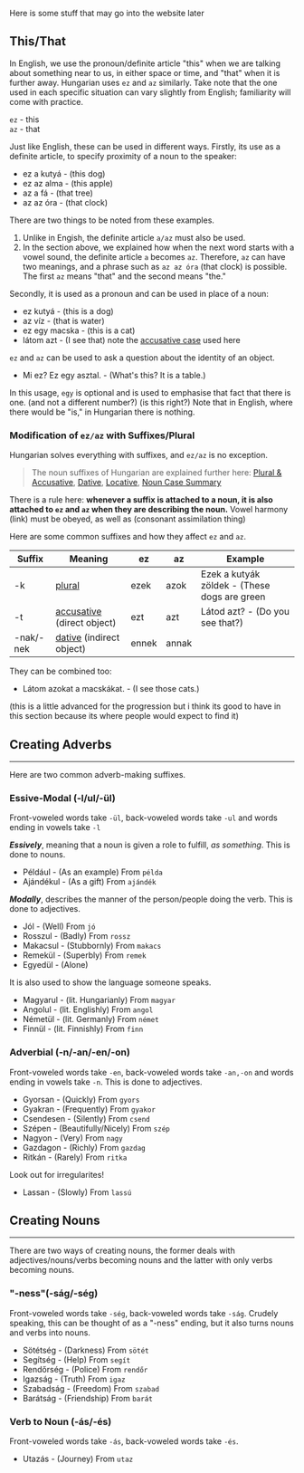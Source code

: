 Here is some stuff that may go into the website later

## This/That

In English, we use the pronoun/definite article "this" when we are talking about something near to us, in either space or time, and "that" when it is further away. Hungarian uses `ez` and `az` similarly. Take note that the one used in each specific situation can vary slightly from English; familiarity will come with practice.

`ez` - this  
`az` - that

Just like English, these can be used in different ways. Firstly, its use as a definite article, to specify proximity of a noun to the speaker: 

* ez a kutyá - (this dog)
* ez az alma - (this apple)
* az a fá - (that tree)
* az az óra - (that clock)

There are two things to be noted from these examples.
1. Unlike in Engish, the definite article `a/az` must also be used.
2. In the section above, we explained how when the next word starts with a vowel sound, the definite article `a` becomes `az`. Therefore, `az` can have two meanings, and a phrase such as `az az óra` (that clock) is possible. The first `az` means "that" and the second means "the."

Secondly, it is used as a pronoun and can be used in place of a noun:

* ez kutyá - (this is a dog)
* az víz - (that is water)
* ez egy macska - (this is a cat)
* látom azt - (I see that) note the [accusative case](https://magyartanulas.github.io/accusative_plurals/) used here

`ez` and `az` can be used to ask a question about the identity of an object.

* Mi ez? Ez egy asztal. - (What's this? It is a table.)

In this usage, `egy` is optional and is used to emphasise that fact that there is one. (and not a different number?) (is this right?) Note that in English, where there would be "is," in Hungarian there is nothing.


### Modification of `ez/az` with Suffixes/Plural

Hungarian solves everything with suffixes, and `ez/az` is no exception. 

>The noun suffixes of Hungarian are explained further here: [Plural & Accusative](https://magyartanulas.github.io/accusative_plurals/), [Dative](https://magyartanulas.github.io/dative_possession/), [Locative](https://magyartanulas.github.io/locatives/), [Noun Case Summary](https://magyartanulas.github.io/noun_case_summary/)

There is a rule here: **whenever a suffix is attached to a noun, it is also attached to `ez` and `az` when they are describing the noun.** Vowel harmony (link) must be obeyed, as well as (consonant assimilation thing)

Here are some common suffixes and how they affect `ez` and `az`.

| Suffix   | Meaning        | ez     |  az    | Example              |
|----------|----------------|--------|--------|----------------------|
| -k       | [plural](https://magyartanulas.github.io/accusative_plurals/)                    | ezek   | azok   | Ezek a kutyák zöldek - (These dogs are green   |
| -t       | [accusative](https://magyartanulas.github.io/accusative_plurals/) (direct object)| ezt    | azt    | Látod azt? - (Do you see that?)
| -nak/-nek| [dative](https://magyartanulas.github.io/dative_possession/) (indirect object)   | ennek  | annak  |                      |

They can be combined too:

* Látom azokat a macskákat. - (I see those cats.)

(this is a little advanced for the progression but i think its good to have in this section because its where people would expect to find it)


## Creating Adverbs
---

Here are two common adverb-making suffixes.

### Essive-Modal (-l/ul/-ül)

Front-voweled words take `-ül`, back-voweled words take `-ul` and words ending in vowels take `-l`

***Essively***, meaning that a noun is given a role to fulfill, *as something*. This is done to nouns.

* Például - (As an example) From `példa`
* Ajándékul - (As a gift) From `ajándék`

***Modally***, describes the manner of the person/people doing the verb. This is done to adjectives.

* Jól - (Well) From `jó`
* Rosszul - (Badly) From `rossz`
* Makacsul - (Stubbornly) From `makacs`
* Remekül - (Superbly) From `remek`
* Egyedül - (Alone)

It is also used to show the language someone speaks.

* Magyarul - (lit. Hungarianly) From `magyar`
* Angolul - (lit. Englishly) From `angol`
* Németül - (lit. Germanly) From `német`
* Finnül - (lit. Finnishly) From `finn`

### Adverbial (-n/-an/-en/-on)

Front-voweled words take `-en`, back-voweled words take `-an,-on` and words ending in vowels take `-n`. This is done to adjectives.

* Gyorsan - (Quickly) From `gyors`
* Gyakran - (Frequently) From `gyakor`
* Csendesen - (Silently) From `csend`
* Szépen - (Beautifully/Nicely) From `szép`
* Nagyon - (Very) From `nagy`
* Gazdagon - (Richly) From `gazdag`
* Ritkán - (Rarely) From `ritka`

Look out for irregularites!

* Lassan - (Slowly) From `lassú`

## Creating Nouns
---

There are two ways of creating nouns, the former deals with adjectives/nouns/verbs becoming nouns and the latter with only verbs becoming nouns.

### "-ness"(-ság/-ség)

Front-voweled words take `-ség`, back-voweled words take `-ság`. Crudely speaking, this can be thought of as a "-ness" ending, but it also turns nouns and verbs into nouns.

* Sötétség - (Darkness) From `sötét`
* Segítség - (Help) From `segít`
* Rendőrség - (Police) From `rendőr`
* Igazság - (Truth) From `igaz`
* Szabadság - (Freedom) From `szabad`
* Barátság - (Friendship) From `barát`

### Verb to Noun (-ás/-és)

Front-voweled words take `-ás`, back-voweled words take `-és`.

* Utazás - (Journey) From `utaz`


